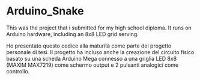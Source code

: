# Arduino_Snake
This was the project that i submitted for my high school diploma. It runs on Arduino hardware, including an 8x8 LED grid serving.

Ho presentato questo codice alla maturità come parte del progetto personale di tesi. Il progetto ha incluso anche la creazione del circuito fisico basato su una scheda Arduino Mega connesso a una griglia LED 8x8 (MAXIM MAX7219) come schermo output e 2 pulsanti analogici come controllo.
